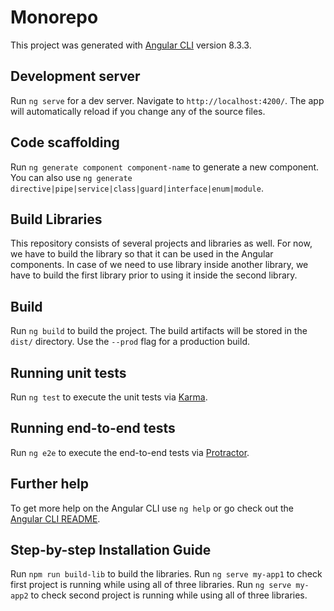 # Monorepo

This project was generated with [Angular CLI](https://github.com/angular/angular-cli) version 8.3.3.

## Development server

Run `ng serve` for a dev server. Navigate to `http://localhost:4200/`. The app will automatically reload if you change any of the source files.

## Code scaffolding

Run `ng generate component component-name` to generate a new component. You can also use `ng generate directive|pipe|service|class|guard|interface|enum|module`.

## Build Libraries
This repository consists of several projects and libraries as well.
For now, we have to build the library so that it can be used in the Angular components.
In case of we need to use library inside another library, we have to build the first library prior to using it inside the second library.

## Build

Run `ng build` to build the project. The build artifacts will be stored in the `dist/` directory. Use the `--prod` flag for a production build.

## Running unit tests

Run `ng test` to execute the unit tests via [Karma](https://karma-runner.github.io).

## Running end-to-end tests

Run `ng e2e` to execute the end-to-end tests via [Protractor](http://www.protractortest.org/).

## Further help

To get more help on the Angular CLI use `ng help` or go check out the [Angular CLI README](https://github.com/angular/angular-cli/blob/master/README.md).

## Step-by-step Installation Guide
Run `npm run build-lib` to build the libraries.
Run `ng serve my-app1` to check first project is running while using all of three libraries.
Run `ng serve my-app2` to check second project is running while using all of three libraries.